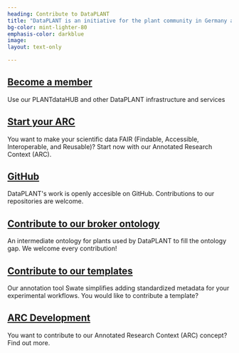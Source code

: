 ```yaml
---
heading: Contribute to DataPLANT
title: "DataPLANT is an initiative for the plant community in Germany and beyond. We thrive to be open in everything we do and to give all stakeholders the opportunity to contribute to building a German research data infrastructure in plant science. To get involved, there are several possibilities:"
bg-color: mint-lighter-80
emphasis-color: darkblue
image:
layout: text-only

--- 
```


## [Become a member](#become-a-member)

Use our PLANTdataHUB and other DataPLANT infrastructure and services  

## [Start your ARC](#start-your-arc)

You want to make your scientific data FAIR (Findable, Accessible, Interoperable, and Reusable)? Start now with our Annotated Research Context (ARC). 

## [GitHub](#github)

DataPLANT's work is openly accesible on GitHub. Contributions to our repositories are welcome. 

## [Contribute to our broker ontology](#broker-ontology)

An intermediate ontology for plants used by DataPLANT to fill the ontology gap. We welcome every contribution!  

## [Contribute to our templates](#template-repo)

Our annotation tool Swate simplifies adding standardized metadata for your experimental workflows. You would like to contribute a template?  

## [ARC Development](#arc-development)

You want to contribute to our Annotated Research Context (ARC) concept? Find out more. 